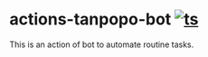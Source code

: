 # actions-tanpopo-bot [![ts](https://github.com/int128/actions-tanpopo-bot/actions/workflows/ts.yaml/badge.svg)](https://github.com/int128/actions-tanpopo-bot/actions/workflows/ts.yaml)

This is an action of bot to automate routine tasks.
